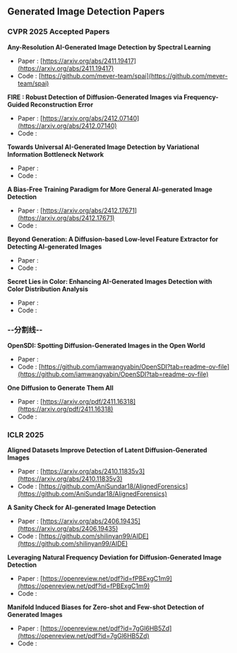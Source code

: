 ## Generated Image Detection Papers

### CVPR 2025 Accepted Papers

**Any-Resolution AI-Generated Image Detection by Spectral Learning**

- Paper : [https://arxiv.org/abs/2411.19417](https://arxiv.org/abs/2411.19417)
- Code : [https://github.com/mever-team/spai](https://github.com/mever-team/spai)

**FIRE : Robust Detection of Diffusion-Generated Images via Frequency-Guided Reconstruction Error**

- Paper : [https://arxiv.org/abs/2412.07140](https://arxiv.org/abs/2412.07140)
- Code :

**Towards Universal AI-Generated Image Detection by Variational Information Bottleneck Network**

- Paper :
- Code :

**A Bias-Free Training Paradigm for More General AI-generated Image Detection**

- Paper : [https://arxiv.org/abs/2412.17671](https://arxiv.org/abs/2412.17671)
- Code :

**Beyond Generation: A Diffusion-based Low-level Feature Extractor for Detecting AI-generated Images**

- Paper :
- Code :

**Secret Lies in Color: Enhancing AI-Generated Images Detection with Color Distribution Analysis**

- Paper :
- Code :

### **--分割线--**

**OpenSDI: Spotting Diffusion-Generated Images in the Open World**

- Paper :
- Code : [https://github.com/iamwangyabin/OpenSDI?tab=readme-ov-file](https://github.com/iamwangyabin/OpenSDI?tab=readme-ov-file)

**One Diffusion to Generate Them All**

- Paper : [https://arxiv.org/pdf/2411.16318](https://arxiv.org/pdf/2411.16318)
- Code :



### ICLR 2025

**Aligned Datasets Improve Detection of Latent Diffusion-Generated Images**

- Paper : [https://arxiv.org/abs/2410.11835v3](https://arxiv.org/abs/2410.11835v3)
- Code :  [https://github.com/AniSundar18/AlignedForensics](https://github.com/AniSundar18/AlignedForensics)

**A Sanity Check for AI-generated Image Detection**

- Paper : [https://arxiv.org/abs/2406.19435](https://arxiv.org/abs/2406.19435)
- Code :  [https://github.com/shilinyan99/AIDE](https://github.com/shilinyan99/AIDE)

**Leveraging Natural Frequency Deviation for Diffusion-Generated Image Detection**

- Paper : [https://openreview.net/pdf?id=fPBExgC1m9](https://openreview.net/pdf?id=fPBExgC1m9)
- Code : 

**Manifold Induced Biases for Zero-shot and Few-shot Detection of Generated Images**

- Paper : [https://openreview.net/pdf?id=7gGl6HB5Zd](https://openreview.net/pdf?id=7gGl6HB5Zd)
- Code :  

